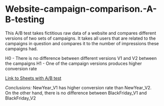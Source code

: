 # Website-campaign-comparison.-A-B-testing
This A/B test takes fictitious raw data of a website and compares different versions of two sets of campaigns.
It takes all users that are related to the campaigns in question and compares it to the number of impressions these campaigns had.

H0 - There is no difference between different versions V1 and V2 between the campaigns
H1 - One of the campaign versions produces higher conversion rate 

[Link to Sheets with A/B test](https://docs.google.com/spreadsheets/d/1sdi7b4QkRHP0JIMTyZRTE22SSPdW6jCv5EX1mnQiCLQ/edit?usp=sharing)

*Conclusions:*
NewYear_V1 has higher conversion rate than NewYear_V2.  
On the other hand, there is no difference between BlackFriday_V1 and BlackFriday_V2
